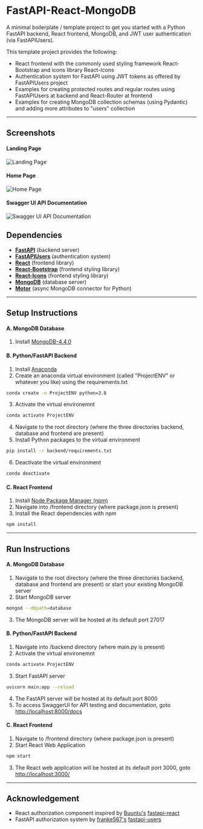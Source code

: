 # FastAPI-React-MongoDB
A minimal boilerplate / template project to get you started with a Python FastAPI backend, React frontend, MongoDB, and JWT user authentication (via FastAPIUsers).

This template project provides the following:
- React frontend with the commonly used styling framework React-Bootstrap and icons library React-Icons
- Authentication system for FastAPI using JWT tokens as offered by FastAPIUsers project
- Examples for creating protected routes and regular routes using FastAPIUsers at backend and React-Router at frontend
- Examples for creating MongoDB collection schemas (using Pydantic) and adding more attributes to "users" collection
<hr>

## Screenshots
#### Landing Page
![Landing Page](https://user-images.githubusercontent.com/10784445/93058018-6a472080-f634-11ea-8991-b11725621a06.png)

#### Home Page
![Home Page](https://user-images.githubusercontent.com/10784445/93058005-65826c80-f634-11ea-8d50-c325dba0f273.png)

#### Swagger UI API Documentation
![Swagger UI API Documentation](https://user-images.githubusercontent.com/10784445/93057970-569bba00-f634-11ea-9520-4a46d5c38427.png)

## Dependencies
- **[FastAPI](https://github.com/tiangolo/fastapi)** (backend server)
- **[FastAPIUsers](https://github.com/frankie567/fastapi-users)** (authentication system)
- **[React](https://reactjs.org/)** (frontend library)
- **[React-Bootstrap](https://github.com/react-bootstrap/react-bootstrap)** (frontend styling library)
- **[React-Icons](https://github.com/react-icons/react-icons)** (frontend styling library)
- **[MongoDB](https://github.com/mongodb/mongo)** (database server)
- **[Motor](https://github.com/mongodb/motor)** (async MongoDB connector for Python)

<hr>

## Setup Instructions
#### A. MongoDB Database
1. Install [MongoDB-4.4.0](https://docs.mongodb.com/manual/installation/)

#### B. Python/FastAPI Backend
1. Install [Anaconda](https://docs.anaconda.com/anaconda/install/)
2. Create an anaconda virtual environment (called "ProjectENV" or whatever you like) using the requirements.txt
```bash
conda create -n ProjectENV python=3.8
```
3. Activate the virtual environemnt
```bash
conda activate ProjectENV
```
4. Navigate to the root directory (where the three directories backend, database and frontend are present)
5. Install Python packages to the virtual environment
```bash
pip install -r backend/requirements.txt 
```      
6. Deactivate the virtual environment
```bash
conda deactivate
```

#### C. React Frontend
1. Install [Node Package Manager (npm)](https://www.npmjs.com/get-npm)
2. Navigate into /frontend directory (where package.json is present)
3. Install the React dependencies with npm
```bash
npm install
```

<hr>

## Run Instructions
#### A. MongoDB Database
1. Navigate to the root directory (where the three directories backend, database and frontend are present) or start your existing MongoDB server
2. Start MongoDB server
```bash
mongod --dbpath=database
 ```
3. The MongoDB server will be hosted at its default port 27017
#### B. Python/FastAPI Backend
1. Navigate into /backend directory (where main.py is present)
2. Activate the virtual environemnt
```bash
conda activate ProjectENV
```
3. Start FastAPI server
```bash
uvicorn main:app --reload
``` 
4. The FastAPI server will be hosted at its default port 8000
5. To access SwaggerUI for API testing and documentation, goto [http://localhost:8000/docs](http://localhost:8000/docs)
#### C. React Frontend
1. Navigate to /frontend directory (where package.json is present)
2. Start React Web Application
```bash
npm start
```
3. The React web application will be hosted at its default port 3000, goto [http://localhost:3000/](http://localhost:3000/)

<hr>

## Acknowledgement
- React authorization component inspired by [Buuntu's](https://github.com/Buuntu) [fastapi-react](https://github.com/Buuntu/fastapi-react)
- FastAPI authorization system by [franke567's](https://github.com/frankie567) [fastapi-users](https://github.com/frankie567/fastapi-users)
